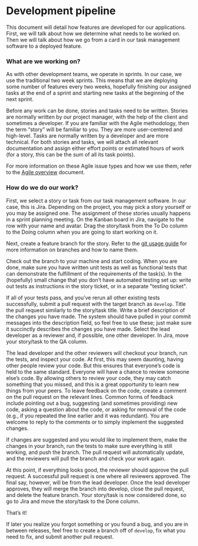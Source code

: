 # Development pipeline

This document will detail how features are developed for our applications. First, we will talk about how we determine what needs to be worked on. Then we will talk about how we go from a card in our task management software to a deployed feature.


### What are we working on?

As with other development teams, we operate in sprints. In our case, we use the traditional two week sprints. This means that we are deploying some number of features every two weeks, hopefully finishing our assigned tasks at the end of a sprint and starting new tasks at the beginning of the next sprint.

Before any work can be done, stories and tasks need to be written. Stories are normally written by our project manager, with the help of the client and sometimes a developer. If you are familiar with the Agile methodology, then the term “story” will be familiar to you. They are more user-centered and high-level. Tasks are normally written by a developer and are more technical. For both stories and tasks, we will attach all relevant documentation and assign either effort points or estimated hours of work (for a story, this can be the sum of all its task points).

For more information on these Agile issue types and how we use them, refer to the [Agile overview](agile_overview.md) document.

### How do we do our work?

First, we select a story or task from our task management software. In our case, this is Jira. Depending on the project, you may pick a story yourself or you may be assigned one. The assignment of these stories usually happens in a sprint planning meeting. On the Kanban board in Jira, navigate to the row with your name and avatar. Drag the story/task from the To Do column to the Doing column when you are going to start working on it.

Next, create a feature branch for the story. Refer to the [git usage guide](git_usage_guide.md) for more information on branches and how to name them.

Check out the branch to your machine and start coding. When you are done, make sure you have written unit tests as well as functional tests that can demonstrate the fulfillment of the requirements of the task(s). In the (hopefully) small change that you don’t have automated testing set up: write out tests as instructions in the story ticket, or in a separate "testing ticket".

If all of your tests pass, and you’ve rerun all other existing tests successfully, submit a pull request with the target branch as `develop`. Title the pull request similarly to the story/task title. Write a brief description of the changes you have made. The system should have pulled in your commit messages into the description field, so feel free to use these; just make sure it succinctly describes the changes you have made. Select the lead developer as a reviewer and, if possible, one other developer. In Jira, move your story/task to the QA column.

The lead developer and the other reviewers will checkout your branch, run the tests, and inspect your code. At first, this may seem daunting, having other people review your code. But this ensures that everyone’s code is held to the same standard. Everyone will have a chance to review someone else’s code. By allowing others to review your code, they may catch something that you missed, and this is a great opportunity to learn new things from your peers. To leave feedback on the code, create a comment on the pull request on the relevant lines. Common forms of feedback include pointing out a bug, suggesting (and sometimes providing) new code, asking a question about the code, or asking for removal of the code (e.g., if you repeated the line earlier and it was redundant). You are welcome to reply to the comments or to simply implement the suggested changes.

If changes are suggested and you would like to implement them, make the changes in your branch, run the tests to make sure everything is still working, and push the branch. The pull request will automatically update, and the reviewers will pull the branch and check your work again.

At this point, if everything looks good, the reviewer should approve the pull request. A successful pull request is one where all reviewers approved. The final say, however, will be from the lead developer. Once the lead developer approves, they will merge the branch into develop, close the pull request, and delete the feature branch. Your story/task is now considered done, so go to Jira and move the story/task to the Done column.

That’s it!

If later you realize you forgot something or you found a bug, and you are in between releases, feel free to create a branch off of `develop`, fix what you need to fix, and submit another pull request.
